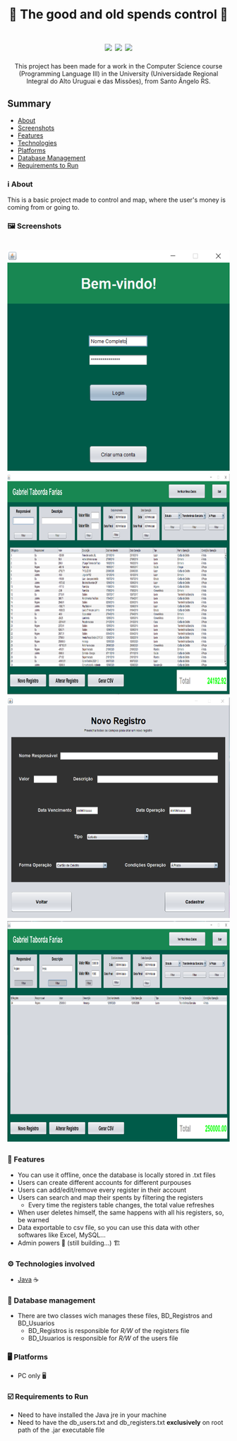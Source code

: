 <h1 align="center">🧮 The good and old spends control 🧮</h1>

<h1 align="center">
 <img src="https://img.shields.io/badge/Usability-Easy-brightgreen">
 <img src="https://img.shields.io/badge/Database-Local-orange">
 <img src="https://img.shields.io/badge/Exportable-CSV-blue">
</h1>

<p align="center">This project has been made for a work in the Computer Science course (Programming Language III) in the University (Universidade Regional Integral do Alto Uruguai e das Missões), from Santo Ângelo RS.</p>

## Summary
* [About](#ℹ%EF%B8%8F-about)
* [Screenshots](#%EF%B8%8F-screenshots)
* [Features](#-features)
* [Technologies](#%EF%B8%8F-technologies-involved)
* [Platforms](#%EF%B8%8F-platforms)
* [Database Management](#-database-management)
* [Requirements to Run](#%EF%B8%8F-requirements-to-run)

### ℹ️ About
This is a basic project made to control and map, where the user's money is coming from or going to.

### 🖼️ Screenshots
<h1 align="center">
 <img height="500" src="src/assets/screenshots/login-sip.png">
 <img height="500" src="src/assets/screenshots/main-sip.png">
 <img height="500" src="src/assets/screenshots/newreg-sip.png">
 <img height="500" src="src/assets/screenshots/filter-sip.png">
</h1>

### 🥏 Features
* You can use it offline, once the database is locally stored in .txt files
* Users can create different accounts for different purpouses
* Users can add/edit/remove every register in their account
* Users can search and map their spents by filtering the registers
  * Every time the registers table changes, the total value refreshes
* When user deletes himself, the same happens with all his registers, so, be warned
* Data exportable to csv file, so you can use this data with other softwares like Excel, MySQL...
* Admin powers 🔧 (still building...) 🏗️

### ⚙️ Technologies involved
* [Java](https://www.java.com/pt_BR/) ☕

### 💾 Database management
* There are two classes wich manages these files, BD_Registros and BD_Usuarios
  * BD_Registros is responsible for *R/W* of the registers file
  * BD_Usuarios is responsible for *R/W* of the users file

### 🖥️ Platforms
* PC only 🖥️

### ☑️ Requirements to Run
* Need to have installed the Java jre in your machine
* Need to have the db_users.txt and db_registers.txt **exclusively** on root path of the .jar executable file

